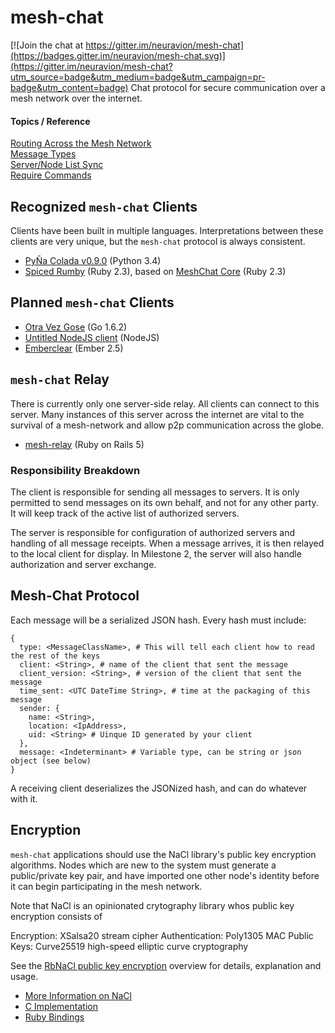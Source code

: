 # mesh-chat

[![Join the chat at https://gitter.im/neuravion/mesh-chat](https://badges.gitter.im/neuravion/mesh-chat.svg)](https://gitter.im/neuravion/mesh-chat?utm_source=badge&utm_medium=badge&utm_campaign=pr-badge&utm_content=badge)
Chat protocol for secure communication over a mesh network over the internet.

#### Topics / Reference
[Routing Across the Mesh Network](routing-across-the-meshnet.md)  
[Message Types](message-types.md)  
[Server/Node List Sync](server-list-sync.md)  
[Require Commands](required-commands.md)  

## Recognized `mesh-chat` Clients
Clients have been built in multiple languages. Interpretations between these clients are very unique, but the `mesh-chat` protocol is always consistent.

* [PyÑa Colada v0.9.0](https://github.com/etkirsch/pyna-colada) (Python 3.4)  
* [Spiced Rumby](https://github.com/NullVoxPopuli/spiced_rumby) (Ruby 2.3), based on [MeshChat Core](https://github.com/NullVoxPopuli/meshchat) (Ruby 2.3)

## Planned `mesh-chat` Clients
* [Otra Vez Gose](https://github.com/etkirsch/otra-vez) (Go 1.6.2)
* [Untitled NodeJS client](https://github.com/ecollis/mesh-chat-node) (NodeJS)
* [Emberclear](https://github.com/nullvoxpopuli/emberclear) (Ember 2.5)

## `mesh-chat` Relay
There is currently only one server-side relay. All clients can connect to this server. Many instances of this server across the internet are vital to the survival of a mesh-network and allow p2p communication across the globe.

* [mesh-relay](https://github.com/NullVoxPopuli/mesh-relay) (Ruby on Rails 5)

### Responsibility Breakdown
The client is responsible for sending all messages to servers. It is only permitted to send messages on its own behalf, and not for any other party. It will keep track of the active list of authorized servers.

The server is responsible for configuration of authorized servers and handling of all message receipts. When a message arrives, it is then relayed to the local client for display. In Milestone 2, the server will also handle authorization and server exchange.


## Mesh-Chat Protocol
Each message will be a serialized JSON hash.
Every hash must include:

    {
      type: <MessageClassName>, # This will tell each client how to read the rest of the keys
      client: <String>, # name of the client that sent the message
      client_version: <String>, # version of the client that sent the message
      time_sent: <UTC DateTime String>, # time at the packaging of this message
      sender: {
        name: <String>,
        location: <IpAddress>,
        uid: <String> # Uinque ID generated by your client
      },
      message: <Indeterminant> # Variable type, can be string or json object (see below)
    }

A receiving client deserializes the JSONized hash, and can do whatever with it.


## Encryption
`mesh-chat` applications should use the NaCl library's public key encryption algorithms. Nodes which are new to the system must generate a public/private key pair, and have imported one other node's identity before it can begin participating in the mesh network.

Note that NaCl is an opinionated crytography library whos public key encryption consists of

Encryption: XSalsa20 stream cipher
Authentication: Poly1305 MAC
Public Keys: Curve25519 high-speed elliptic curve cryptography

See the [RbNaCl public key encryption](https://github.com/cryptosphere/rbnacl/wiki/Public-Key-Encryption) overview for details, explanation and usage.

- [More Information on NaCl](http://nacl.cr.yp.to/)
- [C Implementation](https://github.com/jedisct1/libsodium)
- [Ruby Bindings](https://github.com/cryptosphere/rbnacl)
